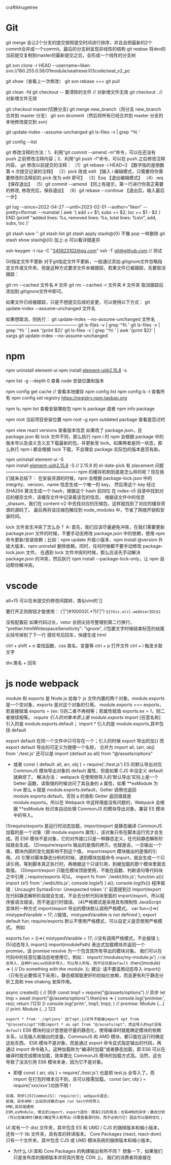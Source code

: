 craftlkhugetree
# Git
git merge 会让2个分支的提交按照提交时间进行排序，并且会把最新的2个commit合并成一个commit。最后的分支树呈现非线性的结构
git reabse 将dev的当前提交复制到master的最新提交之后，会形成一个线性的分支树

git svn clone -r HEAD --username=liken svn://160.255.0.56/01module/seatreser/03code/seat_v2_pc

git show（查看上一次修改）
git svn rebase === git pull

git clean -fd
git checkout -- 要清除的文件 // 对新增文件无效
git checkout . // 对新增文件无效

git checkout master(切换分支)
git merge new_branch（将分支 new_branch 合并到 master 分支）
git svn dcommit（然后将所有已经合并到 master 分支的本地修改提交到 svn）

git update-index --assume-unchanged
git ls-files -v | grep '^h\ '

git config --list

git 修改注释的方法：1、利用“git commit --amend -m”命令，可以在还没有 push 之前修改注释内容；2、利用“git push -f”命令，可以在 push 之后修改注释内容。
git 修改以前提交的注释：
（1）git rebase -i HEAD~2 【数字指的是倒数第 n 次提交记录的注释】
（2）pick 改成 edit 【输入 i 编辑模式，只需要将你需要修改的注释前的 pick 改为 edit 即可】
（3）Esq 【退出编辑模式】
（4）:wq 【保存退出】
（5）git commit --amend 【同上有提示，第一行进行你真正需要的修改, 修改完后，保存退出】
（6）git rebase --continue 【退出后，输入最后一步】

git log --since=2022-04-27 --until=2023-02-01 --author="liken" --pretty=tformat: --numstat | awk '{ add += $1; subs += $2; loc += $1 - $2 } END {printf "added lines: %s, removed lines: %s, total lines: %s\n", add, subs, loc }'

git stash save ''
git stash list
git stash apply stash@{0} 不像 pop 一样删除
git stash show stash@{0} 加上-p 可以看详细差异

ssh-keygen -t rsa -C "345823102@qq.com"
ssh -T git@github.com // 测试

Git指定文件不更新
对于git指定文件不更新，一般通过添加.gitignore文件忽略指定文件或文件夹，但是这种方式要求文件未被跟踪，若果文件已被跟踪，先要取消跟踪：

git rm --cached 文件名  # 文件
git rm --cached -r 文件夹  # 文件夹
取消跟踪后添加到.gitignore文件中即可。

如果文件已经被跟踪，只是不想提交后续的变更，可以使用以下方式：
git update-index --assume-unchanged 文件名

如果想取消，则执行：
git update-index --no-assume-unchanged 文件名
————————————————
git ls-files -v | grep '^h\ '
git ls-files -v | grep '^h\ ' | awk '{print $2}'
git ls-files -v | grep '^h\ ' | awk '{print $2}' | xargs git update-index --no-assume-unchanged  
# npm

npm uninstall element-ui
npm install element-ui@2.15.8 -s

npm list -g --depth 0 查看 node 安装位置和版本

npm config get cache // 查看本地缓存
npm config list
npm config ls -l 查看所有
npm config set registry https://registry.npm.taobao.org

npm ls; npm list 查看安装哪些包 npm ls package 或者 npm info package

npm root 当前项目安装位置
npm root -g
npm outdated package 查看是否过时

npm view react versions 查看版本信息
如果改了 package.json，且 package.json 和 lock 文件不同，那么执行 npm i 时 npm 会根据 package 中的版本号以及语义含义去下载最新的包，并更新至 lock。如果两者是同一状态，那么执行 npm i 都会根据 lock 下载，不会理会 package 实际包的版本是否有新。

npm uninstall element-ui -S  
npm install element-ui@2.15.8 -S // 2.15.9 的 el-date-pick 有 placement 问题
————————————————
npm 的缓存机制到底是怎么样的呢？现在我们就来总结下：
在安装资源的时候，npm 会根据 package-lock.json 中的 integrity、version、name 信息生成一个唯一的 key。
然后用这个 key 经过 SHA256 算法生成一个 hash，根据这个 hash 前四位 在 index-v5 目录中找到对应的缓存文件，该缓存文件中记录着该包的信息。
根据该文件中的信息\_shasum，我们在 content-v2 中去找对应的压缩包，这样就找到了对应的缓存资源的源码了。
最后再将该压缩包解压到 node_modules 中，节省了网络开销和安装时间。

lock 文件发生冲突了怎么办？
A: 首先，我们应该尽量避免冲突，在我们需要更新 package.json 文件的时候，不要手动去修改 package.json 中的依赖，使用 npm 命令更新/安装依赖；比如：npm update 升级小版本、npm install @version 升级大版本、npm uninstall 删除依赖。同时，任何时候都不要手动修改 package-lock.json 文件。
在遇到 lock 文件冲突的时候，那么应该先手动解决 package.json 的冲突，然后执行 npm install --package-lock-only，让 npm 自动帮你解冲突。

# vscode
alt+f5 可以在未提交的修改间跳转，类似vim的`[]

要打开正则按钮才能使用： ('|")9100002(.\*?)('|") `${this.util.webUserID}$2`

没有配置前 如果代码过长，vetur 会把尖括号整理到第二行换行， "prettier.htmlWhitespaceSensitivity": "ignore", //包裹文字时候结束标签的结尾尖括号掉到了下一行
感叹号后回车，快捷生成 html

ctrl + shift + o 查找函数、css 类名、变量等
ctrl + p 打开文件
ctrl + i 触发关联文字

div.类名 + 回车

# js node webpack

module 和 exports 是 Node.js 给每个 js 文件内置的两个对象。module.exports 是一个空对象，exports 是对这个对象的引用。
module.exports === exports，若直接赋值 exports = {ex: 1}则二者不再相等；若属性赋值 exports.ex = 1，则二者继续相等。
_require 引入的对象本质上是 module.exports_
import [任意名称] 引入的是 module.exports.default； import \* 引入的是 module.exports,其中包括 default

export default 在同一个文件中只可存在一个；引入的时候 export 导出的加{} 而 export default 导出的可定义为随便一个名称，
合并为 import all, {arr, obj} from './test.js' 还可以是 import {default as all} from "@/assets/options"

- 或者 const { default: all, arr, obj } = require('./test.js') ES 的默认导出对应 CommonJS 模块导出对象的 default 属性，但是如果 CJS 中没定义 default 就麻烦了。
  解决办法：
  webpack 在使用侧导入的‘默认导出’实际上是一个 Getter 函数，读取值的时候访问了其自身的 a 属性，如果 **esModule 为 true 那么 a 就是 module.exports.default，Getter 调用也返回 module.exports.default，否则 a 的值和 Getter 返回值就是 module.exports。所以在 Webpack 中这样用是没有问题的，Webpack 会根据 **esModule 标识来自动处理 CommonJS 的模块导出对象，兼容 ES 模块中的导入。

(1)require/exports 是运行时动态加载，import/export 是静态编译
CommonJS 加载的是一个对象（即 module.exports 属性），该对象只有在脚本运行完才会生成。而 ES6 模块不是对象，它的对外接口只是一种静态定义，在代码静态解析阶段就会生成。
(2)require/exports 输出的是值的拷贝。也就是说，一旦输出一个值，模块内部的变化就影响不到这个值。
import/export 模块输出的是值的引用。JS 引擎对脚本静态分析的时候，遇到模块加载命令 import，就会生成一个只读引用。等到脚本真正执行时，再根据这个只读引用，到被加载的那个模块里面去取值。
(3)import/export 只能在模块顶层使用，不能在函数、判断语句等代码块之中引用；require/exports 可以。
import fs from './webUtils.js';
function a(){
import {e1} from './webUtils.js';
console.log(e1)
}
a();
console.log(fs())
程序报错：Uncaught SyntaxError: Unexpected token '{'
前面提到过 import/export 在代码静态解析阶段就会生成，不会去分析代码块里面的 import/export，所以程序报语法错误，而不是运行时错误。
(4)严格模式是采用具有限制性 JavaScript 变体的一种方式
import/export 导出的模块默认调用严格模式。
var fun=()=>{
mistypedVaraible = 17; //报错，mistypedVaraible is not defined
};
export default fun;
require/exports 默认不使用严格模式，可以自定义是否使用严格模式。 例如

exports.fun = ()=>{
mistypedVaraible = 17; //没有调用严格模式，不会报错
};
(5)动态导入 import()
import(modulePath) 表达式加载模块并返回一个 promise，该 promise resolve 为一个包含其所有导出的模块对象。
我们可以在代码中的任意位置动态地使用它。例如：
import('/modules/my-module.js') `//动态导入，这种Promise的异步导入，可以导入所有，而不仅仅是default`
.then((module) => {
// Do something with the module.
});
建议: 请不要滥用动态导入 import()（只有在必要情况下采用）。静态框架能更好的初始化依赖，而且更有利于静态分析工具和 tree shaking 发挥作用。

async created() {
// 同步
const tmp1 = require("@/assets/options")
// 异步
let tmp = await import("@/assets/options").then(res => {
console.log('promise:', res);
return (123)
})
console.log('print:', tmp1, tmp);
}
// promise: Module {…}
// print: Module {…} 123

`export * from './options' 这个opt.js文件不能被import opt from "@/assets/opt"只能import * as opt from "@/assets/opt"，而且导入的opt没有default`
ES6 模块的设计思想是尽量的静态化，使得编译时就能确定模块的依赖关系，以及输入和输出的变量。CommonJS 和 AMD 模块，都只能在运行时确定这些东西。
ES6 模块不是对象，而是通过 export 命令显式指定输出的代码，再通过 import 命令输入。这种加载称为“编译时加载”或者静态加载，即 ES6 可以在编译时就完成模块加载，效率要比 CommonJS 模块的加载方式高。当然，这也导致了没法引用 ES6 模块本身，因为它不是对象。

- 即便 const { arr, obj } = require('./test.js') 也是把 test.js 全导入了。而 import 在打包时根本见不到，且可以按需加载。
  const {arr, obj } = require('xxx/xxx')功效不明！

```
后端，同步CJS[CommonJS]: require(); webpack语法;
前端，异步AMD：比如测试模式npm run test中的导入
UMD,前后端通用
ESM,esModule, 常见的import，export语句：既有CJS的简洁；也有AMD的异步；静态分析（可以在编译时(静态)确定导入和导出-只需查看源代码，而不必执行它）因此可以摇树优化；
```

UI 库有一个 dist 文件夹，其中包含 ES 和 UMD / CJS 的捆绑版本和缩小版本，还有一个 lib 文件夹，具有库的转译版本。
Core Packages (react, react-dom)只有一个文件夹，其中包含 CJS 或 UMD 模块系统的捆绑版本和缩小版本。

- 为什么 UI 库和 Core Packages 的构建输出有所不同？
  想象一下，如果我们只是发布库的捆绑版本并将其托管在 CDN 上。 我们的消费者将直接在<script/>标签中使用它。 现在，如果我的使用者想使用<el-Button>组件，则他们必须加载整个 UI 库。 另外，在浏览器中，没有可以解决摇树问题的捆绑器，最终我们会将整个 UI 库代码发送给我们的使用者。 如果我们只是简单地将 src 转换为 lib 并将该 lib 托管在 CDN 上，那么我们的使用者可以得到他们想要的任何东西而没有任何额外开销。
- 核心软件包永远不会通过<script/>标记使用，因为它们必须是主应用程序的一部分。 因此，我们可以安全地发布这些软件包的捆绑版本(UMD，ES)，并将构建系统交给消费者。
  例如，他们可以使用 UMD 变体而不使用摇树，或者如果捆绑器能够识别并获得摇树的好处，则可以使用 ES 变体。
  // CJS require const Button = require("uilibrary/button");
  // ES import import {Button} from "uilibrary";
  将 package.json 的 module 字段设置为指向 module 的 ES 版本(PS：它有助于摇晃树)。 ？
  字段"main": "lib/xr-ui.umd.min.js", // 指向 UMD/CJS

用 babel 把代码文件转成 commonjs 或者 esm 就好了。不要使用 webpack 打包成一个 js 文件，否则无法按需加载。
babel 只编译而不链接（bundle）。

import moment from 'moment';
export default () => moment().format("YYYY Do MM");

- babel 情况下，module 引用并没有被替换为实际的“moment”的代码， 而是单纯的将 esm 格式的模块引用转化为 cjs 格式的模块引用，而具体“moment”这个模块应该从哪里解析， 里面有什么内容， 应该以什么方式返回给 moment 这个变量， babel 并不负责处理。这段代码在 node.js 环境中执行是没问题的(假设通过 npm 安装了 moment)， 但是在浏览器中是执行不起来的。
- webpack 的定位可以理解为传统编译器中的链接器(linker)的角色。webpack 的输入为一个个 es module(或者其他的资源文件， 如 css， image， `被对应的loader转化为可执行的es module`)，输出将各个 module 合并在一起的“bundle”。
  这里面/**\*\***/开头的行均为 webpack 用来实现 module 引用的样板代码（这段代码具体的分析可以参考https://github.com/ronami/minipack），可以认为是webpack对于es module 标准的“实现”（因为浏览器还没有实现 es module）。

`babel和webpack做的事情有一部分重叠， 例如都将js转化为ast并且做了一些transform， 然后再输出各自的目标代码。 但是两者的分工有所不同， babel主要做es语法的转换，确保最新的来的es特性能够以最快的速度deliver到开发者手中， 但是不负责模块的组合。 webpack更多的是将输入的各个模块用自己内部的一套逻辑将代码“链接”起来， 起胶水的作用， 并且目标是输出可以直接在浏览器中执行的代码。`

**_ 箭头函数 _**
没有 arguments，有...rest。无法通过 apply、call、bind 改变 this 指向。

1. 对象方法中，不适用箭头函数
   getName1()通过箭头函数定义，而箭头函数是没有自己的 this，会继承父作用域的 this。
   const obj = {
   name: '张三',
   getName() {
   return this.name
   },
   getName1: () => {
   return this.name
   }
   }
   因此 obj.getName1()执行时，此时的作用域指向 window，而 window 没有定义 age 属性，所有报空。
2. 原型方法中，不适用箭头函数。
3. 构造函数也不行！
   构造函数是通过 new 关键字来生成对象实例，生成对象实例的过程也是通过构造函数给实例绑定 this 的过程，而箭头函数没有自己的 this。因此不能使用箭头作为构造函数，也就不能通过 new 操作符来调用箭头函数。
4. 动态上下文中的回调函数，比如绑定 click 事件。
5. Vue 生命周期和 method 中也不能使用箭头函数
   Vue 本质上是一个对象，我们说过对象方法中，不适用箭头函数。他的本质上的和对象方法中，不适用箭头函数是一样的。
   那么我有一个问题：Vue 不行，作为大热框架之一的 react 行吗？
   回答是：react 行
   因为 Vue 组件本质上是一个 JS 对象；React 组件（非 Hooks）他本质上是一个 ES6 的 class
   class 中的方法如果是普通函数方法，该方法会绑定在构造函数的原型上；但是如果方式是箭头函数方法，该方法会绑定在构造函数上。通过上述方式调用 class 中的方法，无论是箭头函数方法还是普通函数方法，方法中的 this 都指向实例对象。

<!-- 在两个互斥的radio中，一定要有相同的name值，不然不能互斥选择。 -->

        <input type="radio" name="sex" v-model="sex" value="男" />男
        <input type="radio" name="sex" v-model="sex" value="女"/>女

data {sex: ''},
原文链接：https://blog.csdn.net/MelodyFreedom/article/details/117514664

scrollTop 一直为零可能是根本没有滚动，父元素高度大于子元素。若考虑兼容应当使用 document.documentElement.scrollTop || document.body.scrollTop || window.pageYOffset

childNodes 不是数组，而是类数组，所以没有 filter 函数，要转一下 arr。默认元素宽度 33%，如果是两个元素就 50%平分宽度。
setWidth() {
let dom = document.getElementById('prAuditTabs');
if (this.num == '2' && dom) {
let nodes = dom.childNodes;
var arr = Array.prototype.slice.call(nodes, 0);
let li = arr && arr.filter(n => n.nodeName === 'LI') || [];
li.forEach(l => {
l.style.width = "50%"
})
}
}

// 回到顶部
document.getElementsByTagName('html')[0].scrollTop = 0
1.document.body.scrollTop=document.documentElement.scrollTop=0 //页面滚动到顶部
2.document.body.scrollIntoView(true/ false)
3.document.getElementById('site-nav').scrollIntoView()
下面是一个小的例子：
// 每次切换标题栏都从第一个开始展示
document.querySelector('.infinite-scroll-component').scrollTo(0,0)
//选中当前想要回到 dom 元素，使用 scrollTo(0,0),实现能够在切换中始终保持第一栏在顶部显示。

# jquery

1、原生 js 获取的 dom，通过 id 获取到的就是当前对应的节点，而 通过 class 获取返回的是 HTMLCollection 对象。HTMLCollection 对象类似包含所有 HTML 元素的一个数组。通过索引获取到自己想要的节点。
2、jQuery 哪种方式获取 dom 返回的都是一个数组。可以通过 length 检查是否存在当前节点。可以直接 jqdom.click();而原生需要循环每一个来点击。
3、原生 js 获取的 dom 与 jQuery 获取的 dom 转换。
var jqdom = $('.demo');// jquery 获取的 dom
var dom1 = jqdom.eq(0)[0]; // 转换成原生节点
var dom2 = jqdom.get(0);// 转换成原生节点

        var jsdom = document.getElementsByClassName('demo'); //原生获取的节点
        var jsdom1 = $(jsdom[0]);//转换成jquery的dom对象

————————————————

$('selector1, selector2... , selectorN')    // 每一个选择器匹配到的元素合并后一起返回 (返回集合元素)
// 层次选择器
$('ancestor descentant') // 选取 ancestor 元素里所有 des(后代)元素 例: $('div span')
$('parent > child') // 选取 parent 下的 child(子)元素 例: $('div > span')  选取div元素下元素名是span的子元素
$('prev + next') // 选择紧接在 prev 后面的 next 元素 例: $('.one + div') 选取 class 为 one 的下一个 div 同辈元素
==> 使用 next() 代替 例: $('.one').next('div')

$('prev ~ sblings') // 选取 prev 元素之后的所有 sblings 元素 例: $('#two ~ div') 选取 id 为 two 的元素后面所有的 div 同辈元素
==> 使用 nextAll()代替 例: $('#two').nextAll('div')
// 过滤选择器
1.1 基本过滤选择器

:first $('div:first') // 获取第一个元素 选取所有 div 元素中第一个 div 元素
:last $('div:last') // 和上面相反
:not(selector) $('input:not(.myClass)') // 选取 class 不是 myClass 的 input 元素
:even $('input:even') // 选取索引是偶数的元素
:odd $('input:odd') // 选取索引是奇数的元素
:eq(index) $('input:eq(1)') // 选取索引等于 index 的元素
:gt(index) // 选取索引大于 index 的元素
:lt(index) // 选取索引小于 index 的元素
:header $(':header') // 选取所有的标题元素,例 h1 h2
:animated $('div:animated') // 选取当前正在执行动画的所有元素
:focus $(':focus') // 选取当前获取焦点的元素

1.2 内容过滤选择器

:contains(text) $('div:contains('我')') // 选取含有内容文本为 'text' 的元素
:empty $('div:empty') // 选取不包含子元素或者文本的空元素
:has(selector) $('div:has(p)') // 选取含有选择器所匹配元素的元素
:parent $('div:parent') // 选取含有子元素或者文本的元素 集合元素

1.3 可见性过滤选择器

:hidden // 选取所有不可见的元素 display:none input type=hidden visivility:hidden 等
$('input:hidden') // 只选取 input 元素

:visible // 选取所有可见的元素
$('div:visible') // 选取所有可见的 div 元素

// 从 DOM 中删除所有匹配的元素
$('ul li:eq(1)').remove()

- $('ul li').remove('li[title != 苹果]') // title 不等于 苹果的 li 元素删除
  // 和 remove()一样, 也是从 DOM 中删除元素. 但需要注意: 这个方法不会把匹配的元素从 jquery 对象中删除
  // 因而可以将来在使用这些匹配的元素, 与 remove() 不同的是, 所有绑定的事件, 附加数据会保留下来
  // 当需要移走一个元素，不久又将该元素插入 DOM 时，这种方法很有用。
- $('ul li:eq(1)').detach()

// 严格来说: empty()并不是删除节点, 而是清空节点, 它能清空元素中的所有后代节点
$('ul li:eq(1)').empty()    // 清除的是li元素里的文本
// 如果单击<li>元素后需要在复制一个<li>元素, 可以使用clone() 方法来完成
$('ul li').click(function(){
$(this).clone().append('ul')
})
$(this).clone(true).appendTo('body') // 在 clone 中加个 true, 含义是复制元素的同时复制元素中所绑定的事件,因此该元素的副本也同样具有复制功能

- tmpl:
  $('#obj1').appendTo($('#obj2')) 这个是将 $('#obj1')) 插入到 $('#obj2') 中作为最后一个元素 
$('#obj1').prependTo($('#obj2')) 这个是将 $('#obj1')) 插入到 $('#obj2') 中作为第一个子元素。
$('#obj1').append($('#obj2')) 这个要注意方向了， 是将$('#obj2') 插入到 $('#obj1')作为最后一个元素，或者说是在$('#obj1')最后面添加子元素$('#obj2')
————————————————
 this是html元素，$(this)是变量名。$(this)=jquery(this)返回的是一个jQ对象。
 this是dom对象不可以直接使用jQ中的方法，通过$(this)转换为 jQ 对象就可以使用 jQ 中的方法了。
  如下：this 使用 siblings()时会报错,而转为$(this)就可以使用该方法了。
// bind events  
$('.param-list .remove-param').live('click', function(){
  $(this).parent().remove();
  return false;
  });
  ————————————————

var $test_a = $(".test :hidden");//带空格的 jQuery 选择器
上面这段代码是选取 class 为“test”的元素里面的隐藏元素。（后代选择器）

var $test_b = $(".test:hidden");//不带空格的 jQuery 选择器
这上面的代码则是选取隐藏的 class 为“test”的元素

$("select :selected");//这样才是正确的 
$("select:selected").length;//不管任何时候，这个选择器都取不到元素，这个 length 必然是 0

$("input :checked").length;//不正确的用法。不管任何时候，这个选择器都取不到元素，这个length必然是0 
$("input:checked");//这样才是正确的

# 原型链 constructor

var obj = {};
obj.constructor //ƒ Object() { [native code] }
obj.constructor === Object //true

var arr = [];
arr.constructor //ƒ Array() { [native code] }
arr.constructor === Array //true

function Fun(){
console.log('function');
}
**\_ fun 本身是没有 construtor 的，它的**proto**指向 Fun.prototype， 而 Fun.prototype.constructor 指向 Fun，所以顺着原型链 fun.constructor === Fun \_**
var fun = new Fun(); //实例化
fun.constructor //ƒ Fun(){console.log('function')} 【打印出来的引用是 Fun 函数，说明 fun 的引用是 Fun 函数】
Fun.constructor //ƒ Function() { [native code] } 【打印出来的引用是 Funcion 函数，说明 Fun 的引用是 Function 函数】
fun.constructor === Fun //true 【再次证明 fun 的 constructor 属性引用了 fun 对象的构造函数】
fun.constructor === Fun.constructor //false

constructor 常用于判断未知对象的类型,如下:
function isArray (val){
var isTrue = typeof val === 'object' && val.constructor === Array;
return isTrue?true:false;
}
或者用 new obj.constructor()构造函数新建一个空的对象，而不是使用{}或者[],这样可以保持原形链的继承。

# 小程序

openid 不能用 ajax 获取，得是 url 的方式，后面加上登录页：
const redirectUri = encodeURIComponent(window.location.href);
let url = `https://open.weixin.qq.com/connect/oauth2/authorize?response_type=code&scope=snsapi_userinfo&state=123&redirect_uri=${redirectUri}`
window.location.href = url;

function getUrlCode(name) {
return (
(new RegExp("[?|&]" + name + "=" + "([^&;]+?)(&|#|;|$)").exec( // exec 得到的数组零元素为匹配串，同时括号里的内容也会被 exec 保存下来
location.href
) || [, ""])[1].replace(/\+/g, "%20") || null  
 // 调用 decodeURIComponent 函数之前要先把+替换为%20，在对 URL 进行编码时，若 URL 中存在空格，则空格会被转换成了＋，导致对方识别不成空格。
);
}
+-------------------+---------------------+
| Part | Data |
+-------------------+---------------------+
| Scheme | https |
| User | bob |
| Password | bobby |
| Host | www.lunatech.com |
| Port | 8080 |
| Path | /file;p=1 |
| Path parameter | p=1 |
| Query | q=2 |
| Fragment | third |
+-------------------+---------------------+

https://bob:bobby@www.lunatech.com:8080/file;p=1?q=2#third
\_**/ \_/ \_**/ \_**\*\***\_**\*\***/ \_\_/\_**\_\_**/ \_/ \_**/
| | | | | | \_/ | |
Scheme User Password Host Port Path | | Fragment
\_\*\***\*\***\*\***\_\_**\*\***\*\***\*\***/ | Query
| Path parameter
Authority

# 路径

HTML 代码中的相对路径就是以本 HTML 文件所在目录开始计算。

- JS 文件内的相对路径是以引用该 js 文件的页面为基准，也是从 HTML 文件所在位置开始计算的。
  CSS 文件内如果写相对路径，是基于 CSS 文件本身的，跟谁引入了这个 CSS 无关。

总结一下
http 缓存可以减少宽带流量，加快响应速度。
关于强缓存，cache-control 是 Expires 的完全替代方案，在可以使用 cache-control 的情况下不要使用 expires
关于协商缓存,etag 并不是 last-modified 的完全替代方案，而是补充方案，具体用哪一个，取决于业务场景。
有些缓存是从磁盘读取，有些缓存是从内存读取，有什么区别？答：从内存读取的缓存更快。
所有带 304 的资源都是协商缓存，所有标注（从内存中读取/从磁盘中读取）的资源都是强缓存。

# figma

Ctrl+Shift+?

Ctrl+/ quick action
I pick color

双击 menu 前#，定位到设计图
/ menu parent
Enter menu children
Tab menu next sibling
Shift+Tab menu previous sibling
Alt+L 收起所有 menu

n/Shift+n Home/End next
Shift+1/2 Ctrl+0/+/- zoom
ctrl + alt + \ 隐藏其余鼠标
ctrl + shift + \ 隐藏左侧栏

开发模式
shift + D 切换开发
ctrl + click 选中元素
h hand-tool图标拖动
# moment

moment.utc(毫秒).format('HH:mm:ss')

编程语言的发展历史和适用范围，C 语言/C++一直是系统级编程的不二之选，在操作系统，编译器，网络，数据库，高性能服务器端软件等领域无人可以争锋，也许在将来，Rust 能对他们产生威胁吧。在 Web 编程领域则是百花齐放，PHP, Python, Ruby 各自争鸣，Java 在企业应用开发方面表现抢眼，以 Spring 为首的生态吸引了无数程序员。由于网络编程的瓶颈不再是 CPU，而是 I/O，所以 Java 也在一些服务器端的软件上突破了 C/C++的重围。在大数据领域，Java 一马当先，完成了数据的收集，存储，计算，Python 等语言在此基础上发挥了自己擅长的本事：数据分析。Go 语言则令人吃惊地渗入到了云计算和后端编程领域，前途不可限量。 总的来说，我觉得有这两个需要注意的点：1. 每门语言都有自己的特点和适用的范围，并没有什么高下之分。2. 应用层编程变化剧烈（JS 尤其为甚），底层编程变化比较小。

用退格键删掉的 span 标签，因为 span 后面的&nbsp; 结果继续输入时，在谷歌浏览器上变成了 font 标签， 而 span 和 font 的 nodeType 都是 1， 光标在 span 内部时或用 Delete 删掉时，不会变 font。
搜索了一下竟然是因为谷歌浏览器的翻译功能？？？？？？？？？？？
所以谨记纵使不用这翻译功能也要记得勾选“一律不翻译此网站”。。。。免得被坑。
在网上还搜到有个方法会避免此错误的发生，就是在 html 页面的开头
写这样<html lang="zh-CN">而不是<html lang="en">



# git实战，合并项目
1. 想和远程仓库同步下当前的分支，但当前分支上有很多还没有commit的修改。
一是用git stash apply恢复，但是恢复后，stash内容并不删除，你需要用git stash drop来删除；另一种方式是用git stash pop，恢复的同时把stash内容也删了。
注意:git stash不能将未被追踪的文件(untracked file)压栈,也就是从未被git add过的文件,也就是你在使用git status命令看到的提示Untracked files所列出的文件,所以在git stash之前一定要用git status确认没有Untracked files。
————————————————
2. 现在在dev分支上改代码，改了一周，还没有改完，要紧急处理下feature分支上的一个bug。
3. 在把自己当前分支的commit rebase到另一个分支上的时候发生了冲突，而冲突的是个二进制文件，只想保留另一个分支的版本。
日常摘下其他分支的commit放到另外个分支上的技巧（cherry-pick）
# 主要讲cherry-pick的使用，先切到要摘commit的分支上，输出所有commit日志
git log
# 之后你找到你要pick的commit的hash值，直接复制下来,然后切换到目标分支
git checkout [other-branch-name]
# 这时候你处于other-branch之下，使用cherry-pick命令
git cherry-pick [commit-hash]
# 这时候你会发现已经把另外个分支的commit摘到你当前的分支上了。这种场景可以应对一些突发情况，

# git提供了git reset 以及 git revert两种命令
# 在使用git reset命令前，先了解一个概念：HEAD，HEAD 是当前分支引用的指针，它总是指向该分支上的最后一次提交（你代码没commit那就只是在暂存区）。
# 回到具体的某一次提交
git reset --hard <commit_id>
# 回到具体的上一次提交
git reset --hard HEAD^
# 如果要强行同步到远程分支，那么上述命令可以配合以下命令使用（看清楚场景，不要直接强行push到主干分支上去）
git push -f 
git push --force
# push目的主要是把远程分支reset历史提交，放弃之后所有的提交。
# git revert 命令更像是redo，就是把历史改变的代码，重新redo回去，最终生成个新的commit节点，这种一般用于回滚代码但不想删除git历史提交记录的情况
git revert -n <commit_id>
# 使用上述命令，相当于redo代码，所以会有冲突问题，如果出现冲突需要解决完重新commit。


4. 已经知道两个commit A和B，怎么判断B是否在A的历史版本里。
git log --since='n weeks'
git log -n2 --oneline
git log --all  查看所有分支的演进历史
git log --all --graph

5. 已经明确了B在A的历史版本里，但是查看A对应的内容时却没有找到B的修改，可能有哪些原因。
6. 在windows上克隆了一个仓库，刚克隆完立刻用git status和git diff检视，就发现有个文件被改动了，尝试了几次都是一样的表现，可能是什么原因造成的。
可能的原因
1) 文件属性问题
首先，我们需要排查一下文件属性是否发生了变化。某些系统中，文件的权限、时间戳或者换行符等属性会影响Git的文件检查机制。如果源仓库和克隆仓库的环境不同，可能会导致文件属性差异，进而导致文件显示为已修改的状态。

解决方案：通过以下命令将文件属性还原为源仓库的属性。
$ git ls-files -z | xargs -0 git restore --staged
$ git restore

2) 换行符问题
Git在处理文本文件时，会根据不同平台的换行符进行处理。如果源仓库使用了不同于克隆环境的换行符，那么Git会将这些差异作为文件修改的一部分。
解决方案：使用Git的autocrlf配置将文件换行符转换为克隆环境的格式。
$ git config --global core.autocrlf true

3) 文件系统问题
某些文件系统在存储文件时，可能会修改文件的时间戳或元数据，这也会导致Git识别为文件已修改。
解决方案：将文件系统的更改限制为只读(mount filesystem as read-only)。

总结
在Git克隆后，文件直接显示为已修改的状态是一个常见的问题。可能的原因包括文件属性问题、换行符问题以及文件系统问题。为了避免这种情况的发生，我们可以通过还原文件属性、调整换行符配置以及限制文件系统更改等方法进行解决## 进一步解决方法

除了上述提到的解决方案，还有一些其他方法可以进一步解决克隆后文件直接显示为已修改状态的问题。

1) 使用git checkout命令
可以尝试使用git checkout命令将文件恢复到与源仓库一致的状态。

$ git checkout -- .
这个命令会将所有文件还原为克隆前的状态，即丢弃所有未提交的更改。

2) 检查文件编码问题
有时文件的编码问题也可能导致文件显示为已修改的状态。可以尝试通过检查文件编码以及转换编码来解决问题。

$ file -i file1.txt
file1.txt: text/plain; charset=utf-8

$ iconv -f utf-8 -t utf-8 file1.txt > file1.txt.tmp && mv file1.txt.tmp file1.txt
上述命令中，file -i用于检查文件编码，iconv用于进行编码转换。

3) 使用.gitattributes文件
可以在仓库中添加一个.gitattributes文件来显式指定文件的特定属性。这样可以避免由于环境差异导致的文件显示为已修改的状态。

在.gitattributes文件中，使用特定的属性指示符来定义文件属性，比如换行符类型、文件编码等。

*.txt   -text eol=lf
*.csv   -text
*.md    text diff=markdown
上述示例中，*.txt文件被定义为文本类型，换行符类型为lf；*.csv文件被定义为二进制类型；*.md文件被定义为文本类型，并使用Markdown格式进行差异对比。

7. 有两个分支A和B，差异非常大，现在想把B分支的文件内容变得和A完全一样，可以不保留B原本的历史记录。如果要保留B原本的历史记录又该怎么做。
大概流程
1 进入 dayjs 文件夹，将 moment 作为远程仓库添加到 dayjs 来；
2 合并添加的库 moment 到原本的 dayjs 项目；
3 创建 mtool 文件夹，把 moment 的 develop 分支合并到 mtool 文件夹；
4 完成 moment 转移提交；
5 完成 dayjs 文件的迁移；
6 完成项目合并并查看历史记录。

测试步骤
进入 dayjs 文件夹，将 moment 作为远程仓库添加到 dayjs 来
使用命令：
git remote add -f moment D:/davidsu/Desktop/GitlabTest/full/moment
// -f 的作用是在添加后立刻 fetch。
// D:/davidsu/Desktop/GitlabTest/full/为需要被合并 moment 项目的绝对路径 。

合并添加的库 moment 到原本的 dayjs 项目
使用命令（注意分支名）：
git merge --strategy ours --no-commit --allow-unrelated-histories moment/develop

命令说明：
git merge 为合并分支:
–strategy ours 解析合并，在合并时，如果遇到冲突，以我的为准。（本例是在 dayjs 中合并 moment，遇到冲突以 dayjs 的为准）。结果就是：
moment 的历史记录被合并到 dayjs 的历史记录中。
moment 的文件树被读取并和 dayjs 的文件树比对进行冲突解析。
–no-commit 合并解析完成后中断，停留在最后的提交步骤之前。
只要你还没 commit，那么 merge 的结果就暂时保存在缓存区中，只有完成提交步骤合并才算彻底完成（文件树被正式改变）。
–allow-unrelated-histories 允许合并无关的历史记录。
如果不添加此选项，可能会出现fatal: refusing to merge unrelated histories错误。

创建 mtool 文件夹，把 moment 的 develop 分支合并到 mtool 文件夹
使用命令：
mkdir mtool    # 创建文件夹
git read-tree --prefix=mtool/ -u moment/develop
命令说明：
git read-tree 给定的树信息读入索引

–prefix 用于指定文件树读取后保存的路径，相对于当前路径并且一定要追加 /。
-u 是说在读取后更新 index，使得 working tree 与 index 保持同步。
这个命令的意义在于，之前的git merge命令可能会在解决冲突的时候，把 moment 的文件树弄得比较混乱，再使用read-tree去修复一下。

总结
以上，完成了两个项目合并到一个项目的示例接操作演示，后续有更多的项目想要合并，可以类似。

本示例使用步驟

进入 dayjs
git remote add -f moment D:/davidsu/Desktop/GitlabTest/full/moment
git merge –strategy ours –no-commit –allow-unrelated-histories moment/develop
mkdir mtool
git read-tree –prefix=mtool/ -u moment/develop
git commit –message ‘完成 moment 的迁移，新目录为 mtool’
mkdir dtool （还在 dayjs 下面）
拷贝 dayjs 的原始项目文件（除了 .git/ 和 .gitignore 以外）至 dtool/；
拷贝完之后，可以把原本文件夹名 dayjs 改为 timetools；
把此时 mtool 下的.gitignore 文件内容，整理合并到 timetools 下的.gitignore 文件中去。
合并完之后，再全部添加提交一次，做为整合操作的记录：git add –all; git commit –message ‘迁移整合完成！’

链接：https://www.jianshu.com/p/f592691062c4


8. 有个本地仓库，希望git fetch的时候从github上的远程仓库里拉取数据，git push的时候往gitlab的远程仓库里推送数据。

方法一：多个 origin
git remote add origin_main git@github.com:yeszao/dnmp.git
第一种方法是，在原 origin 远程仓库地址的基础上，再加一个地址，也就是主仓库地址，例如加一个origin_mian，如下：
git remote -v
这样我们总共就配置了 4 个地址，2 个 push 和 2 个 pull：
在推拉代码的时候就可以这样：
git push origin master
git pull origin_main master

方法二：一个 origin（推荐）

另外一种办法就是，我们只用一个 origin，设置主仓库为 fetch 地址，个人仓库为 push 地址：
git remote set-url origin git@github.com:yeszao/dnmp.git
git remote set-url --add --push origin git@github.com:MY_REPOSITY/dnmp.git

再用 git remote 命令看看配置的地址：
origin git@github.com:MY_REPOSITY/dnmp.git (push)
origin git@github.com:yeszao/dnmp.git (fetch)
这样推拉代码就 很简单了：
git push origin master
git pull origin master

9. 怎么把A仓库的某个commit修改应用到B仓库分支上。
cherry-pick
10. 改了一周的代码，没有commit，在处理其他事情的时候使用git stash保存了下。后面git stash pop的时候却一直报错，提示有个object已经corrupt，要怎么把这一周的工作给恢复出来。
第1步：备份.git(实际上，我在更改某些步骤的每一步之间进行此操作，但是使用新的复制到名称，例如.git-old-1，.git-old-2等) ：

cp -a .git .git-old
步骤2：执行
git fsck --full
您将收到此错误消息

例如：
错误：目标文件.git / objects / 0A / dsdadadadaaeer4r3434343434334f为空

步骤3：删除上述空文件，该文件位于您的.git/objects/文件夹中。继续删除空文件。

步骤4：删除所有空文件后，现在运行
git fsck --full
步骤5：尝试git reflog。由于HEAD损坏而失败。

步骤6：手动获取reflog：
git log origin/master..HEAD
步骤7：请注意，从步骤6中我们了解到HEAD当前指向最后的提交。因此，让我们尝试仅查看父提交：
git show commit-id
步骤8：所以现在我们需要将HEAD指向commit-id
git update-ref HEAD commit-id